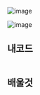 
![image](https://github.com/junhosong0/MySQL/assets/117610783/61ec96fb-ff4c-413e-8fad-15cbaa76cd80)

![image](https://github.com/junhosong0/MySQL/assets/117610783/ee3e046d-aac3-4322-90ab-fe2d9e382ff2)



**내코드**
-

```sql

```




**배울것**
-

```sql

```
